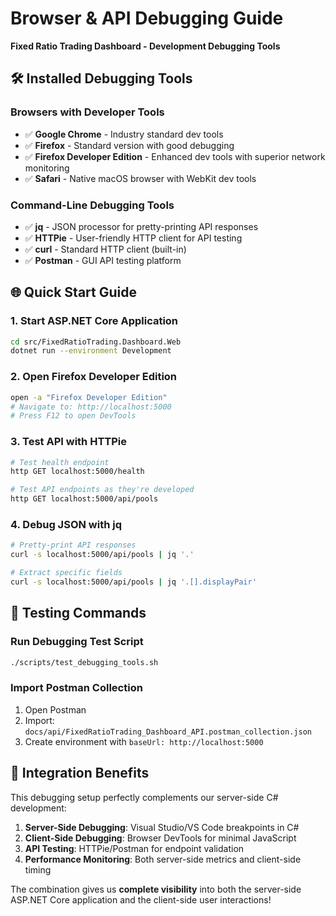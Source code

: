 # Browser & API Debugging Guide
**Fixed Ratio Trading Dashboard - Development Debugging Tools**

## 🛠️ **Installed Debugging Tools**

### **Browsers with Developer Tools**
- ✅ **Google Chrome** - Industry standard dev tools
- ✅ **Firefox** - Standard version with good debugging
- ✅ **Firefox Developer Edition** - Enhanced dev tools with superior network monitoring
- ✅ **Safari** - Native macOS browser with WebKit dev tools

### **Command-Line Debugging Tools**
- ✅ **jq** - JSON processor for pretty-printing API responses
- ✅ **HTTPie** - User-friendly HTTP client for API testing
- ✅ **curl** - Standard HTTP client (built-in)
- ✅ **Postman** - GUI API testing platform

## 🌐 **Quick Start Guide**

### **1. Start ASP.NET Core Application**
```bash
cd src/FixedRatioTrading.Dashboard.Web
dotnet run --environment Development
```

### **2. Open Firefox Developer Edition**
```bash
open -a "Firefox Developer Edition"
# Navigate to: http://localhost:5000
# Press F12 to open DevTools
```

### **3. Test API with HTTPie**
```bash
# Test health endpoint
http GET localhost:5000/health

# Test API endpoints as they're developed
http GET localhost:5000/api/pools
```

### **4. Debug JSON with jq**
```bash
# Pretty-print API responses
curl -s localhost:5000/api/pools | jq '.'

# Extract specific fields
curl -s localhost:5000/api/pools | jq '.[].displayPair'
```

## 🧪 **Testing Commands**

### **Run Debugging Test Script**
```bash
./scripts/test_debugging_tools.sh
```

### **Import Postman Collection**
1. Open Postman
2. Import: `docs/api/FixedRatioTrading_Dashboard_API.postman_collection.json`
3. Create environment with `baseUrl: http://localhost:5000`

## 🎯 **Integration Benefits**

This debugging setup perfectly complements our server-side C# development:

1. **Server-Side Debugging**: Visual Studio/VS Code breakpoints in C#
2. **Client-Side Debugging**: Browser DevTools for minimal JavaScript
3. **API Testing**: HTTPie/Postman for endpoint validation
4. **Performance Monitoring**: Both server-side metrics and client-side timing

The combination gives us **complete visibility** into both the server-side ASP.NET Core application and the client-side user interactions!
